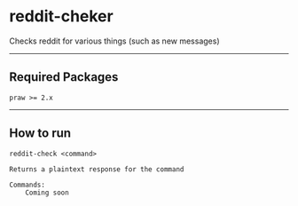 reddit-cheker
============

Checks reddit for various things (such as new messages)

***

Required Packages
----------------

	praw >= 2.x

***

How to run
----------

	reddit-check <command>
	
	Returns a plaintext response for the command

	Commands:
		Coming soon

